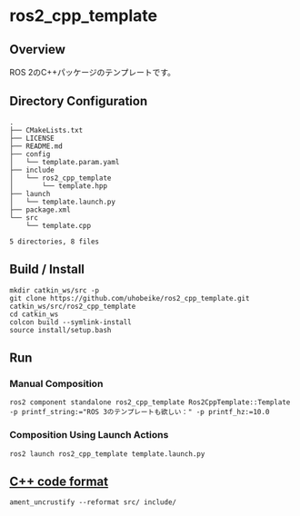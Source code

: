 # ros2_cpp_template

## Overview
ROS 2のC++パッケージのテンプレートです。

## Directory Configuration
```
.
├── CMakeLists.txt
├── LICENSE
├── README.md
├── config
│   └── template.param.yaml
├── include
│   └── ros2_cpp_template
│       └── template.hpp
├── launch
│   └── template.launch.py
├── package.xml
└── src
    └── template.cpp

5 directories, 8 files
```

## Build / Install

```
mkdir catkin_ws/src -p
git clone https://github.com/uhobeike/ros2_cpp_template.git catkin_ws/src/ros2_cpp_template
cd catkin_ws
colcon build --symlink-install
source install/setup.bash
```

## Run

### Manual Composition

```
ros2 component standalone ros2_cpp_template Ros2CppTemplate::Template -p printf_string:="ROS 3のテンプレートも欲しい：" -p printf_hz:=10.0
```

### Composition Using Launch Actions
```
ros2 launch ros2_cpp_template template.launch.py
```

## [C++ code format](https://autowarefoundation.gitlab.io/autoware.auto/AutowareAuto/contributor-guidelines.html#contributors-guidelines-formatting)
```
ament_uncrustify --reformat src/ include/
```